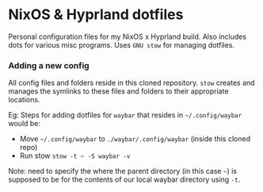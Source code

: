 # NixOS & Hyprland dotfiles

Personal configuration files for my NixOS x Hyprland build. Also includes dots for various misc programs.
Uses `GNU stow` for managing dotfiles.

### Adding a new config

All config files and folders reside in this cloned repository.
`stow` creates and manages the symlinks to these files and folders to their appropriate locations.

Eg: Steps for adding dotfiles for `waybar` that resides in `~/.config/waybar` would be:

- Move `~/.config/waybar` to `./waybar/.config/waybar` (inside this cloned repo)
- Run stow `stow -t ~ -S waybar -v`

Note: need to specify the where the parent directory (in this case `~`) is supposed to be for the contents of our local waybar directory using `-t`.
